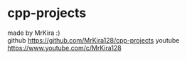 # cpp-projects
made by MrKira :)    
github
https://github.com/MrKira128/cpp-projects
youtube
https://www.youtube.com/c/MrKira128 


